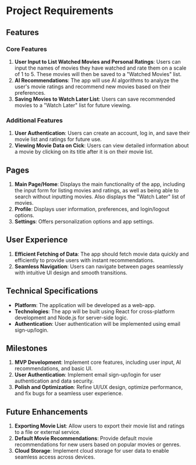 # Project Requirements

## Features

### Core Features

1. **User Input to List Watched Movies and Personal Ratings**: Users can input the names of movies they have watched and rate them on a scale of 1 to 5. These movies will then be saved to a "Watched Movies" list.
2. **AI Recommendations**: The app will use AI algorithms to analyze the user's movie ratings and recommend new movies based on their preferences.
3. **Saving Movies to Watch Later List**: Users can save recommended movies to a "Watch Later" list for future viewing.

### Additional Features

1. **User Authentication**: Users can create an account, log in, and save their movie list and ratings for future use.
2. **Viewing Movie Data on Cick**: Users can view detailed information about a movie by clicking on its title after it is on their movie list. 

## Pages

1. **Main Page/Home**: Displays the main functionality of the app, including the input form for listing movies and ratings, as well as being able to search without inputting movies. Also displays the "Watch Later" list of movies.
2. **Profile**: Displays user information, preferences, and login/logout options.
3. **Settings**: Offers personalization options and app settings.

## User Experience

1. **Efficient Fetching of Data**: The app should fetch movie data quickly and efficiently to provide users with instant recommendations. 
2. **Seamless Navigation**: Users can navigate between pages seamlessly with intuitive UI design and smooth transitions.

## Technical Specifications

- **Platform**: The application will be developed as a web-app.
- **Technologies**: The app will be built using React for cross-platform development and Node.js for server-side logic.
- **Authentication**: User authentication will be implemented using email sign-up/login.

## Milestones

1. **MVP Development**: Implement core features, including user input, AI recommendations, and basic UI.
2. **User Authentication**: Implement email sign-up/login for user authentication and data security.
3. **Polish and Optimization**: Refine UI/UX design, optimize performance, and fix bugs for a seamless user experience.

## Future Enhancements
1. **Exporting Movie List**: Allow users to export their movie list and ratings to a file or external service.
2. **Default Movie Recommendations**: Provide default movie recommendations for new users based on popular movies or genres.
3. **Cloud Storage**: Implement cloud storage for user data to enable seamless access across devices.